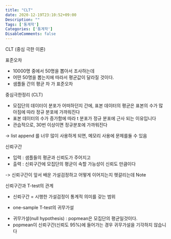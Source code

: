 ```yaml
---
title: "CLT"
date: 2020-12-19T23:10:52+09:00
Description: ""
Tags: ['통계학']
Categories: ['통계학']
DisableComments: false
---
```


CLT (중심 극한 이론)

표준오차 
- 10000명 중에서 50명을 뽑아서 조사하는데
- 어떤 50명을 뽑는지에 따라서 평균값이 달라질 것이다.
- 샘플들 간의 평균 차 가 표준오차

중심극한정리 (CLT)
- 모집단의 데이터이 분포가 어떠하던지 간에, 표본 데이터의 평균은 표본의 수가 많아짐에 따라 정규 분포에 가까워진다
- 표본 데이터의 수가 증가함에 따라 t 분포가 정규 분포에 근사 되는 이유입니다
- 관습적으로, 30번 이상이면 정규분포에 가까워진다

-> list append 를 너무 많이 사용하게 되면, 메모리 사용에 문제를둘 수 있음

신뢰구간
- 입력 : 샘플들의 평균과 신뢰도가 주어지고
- 출력 : 신뢰구간에 모집단의 평균이 속할 가능성이 신뢰도 만큼이다

-> 신뢰구간이 앞서 배운 가설검정하고 어떻게 이어지는지 헷갈리는데 Note 

신뢰구간과 T-test의 관계
- 신뢰구간 = 시행한 가설검정이 통계적 의미를 갖는 범위
* one-sample T-test의 귀무가설
- 귀무가설(null hypothesis) : popmean은 모집단의 평균일것이다.
- popmean이 신뢰구간(신뢰도 95%)에 들어가는 경우 귀무가설을 기각하지 않습니다
